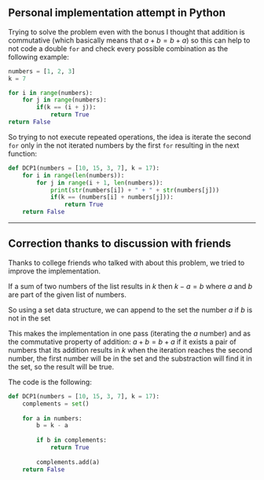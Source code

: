 ## Personal implementation attempt in Python

Trying to solve the problem even with the bonus I thought that addition is commutative (which basically means that $a + b = b + a$) so this can help to not code a double ```for``` and check every possible combination as the following example:

```python
numbers = [1, 2, 3]
k = 7

for i in range(numbers):
    for j in range(numbers):
        if(k == (i + j)):
            return True
return False
```

So trying to not execute repeated operations, the idea is iterate the second ```for``` only in the not iterated numbers by the first ```for``` resulting in the next function:

```python
def DCP1(numbers = [10, 15, 3, 7], k = 17):
    for i in range(len(numbers)):
        for j in range(i + 1, len(numbers)):
            print(str(numbers[i]) + " + " + str(numbers[j]))
            if(k == (numbers[i] + numbers[j])):
                return True
    return False
```

---

## Correction thanks to discussion with friends

Thanks to college friends who talked with about this problem, we tried to improve the implementation.

If a sum of two numbers of the list results in $k$ then $k - a = b$ where $a$ and $b$ are part of the given list of numbers.

So using a set data structure, we can append to the set the number $a$ if $b$ is not in the set

This makes the implementation in one pass (iterating the $a$ number) and as the commutative property of addition: $a + b = b + a$ if it exists a pair of numbers that its addition results in $k$ when the iteration reaches the second number, the first number will be in the set and the substraction will find it in the set, so the result will be true.

The code is the following:

```python
def DCP1(numbers = [10, 15, 3, 7], k = 17):
    complements = set()
    
    for a in numbers:
        b = k - a
        
        if b in complements:
            return True
        
        complements.add(a)
    return False
```